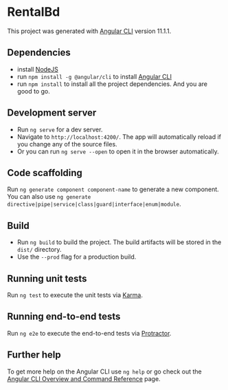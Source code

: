 # RentalBd

This project was generated with [Angular CLI](https://github.com/angular/angular-cli) version 11.1.1.

## Dependencies

- install [NodeJS](https://nodejs.org/en/)
- run `npm install -g @angular/cli` to install [Angular CLI](https://cli.angular.io/)
- run `npm install` to install all the project dependencies. And you are good to go.

## Development server

- Run `ng serve` for a dev server.
- Navigate to `http://localhost:4200/`. The app will automatically reload if you change any of the source files.
- Or you can run `ng serve --open` to open it in the browser automatically.

## Code scaffolding

Run `ng generate component component-name` to generate a new component. You can also use `ng generate directive|pipe|service|class|guard|interface|enum|module`.

## Build

- Run `ng build` to build the project. The build artifacts will be stored in the `dist/` directory.
- Use the `--prod` flag for a production build.

## Running unit tests

Run `ng test` to execute the unit tests via [Karma](https://karma-runner.github.io).

## Running end-to-end tests

Run `ng e2e` to execute the end-to-end tests via [Protractor](http://www.protractortest.org/).

## Further help

To get more help on the Angular CLI use `ng help` or go check out the [Angular CLI Overview and Command Reference](https://angular.io/cli) page.
